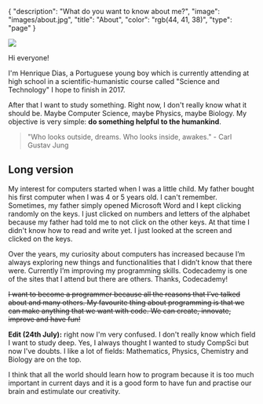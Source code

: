 {
  "description": "What do you want to know about me?",
  "image": "images/about.jpg",
  "title": "About",
  "color": "rgb(44, 41, 38)",
  "type": "page"
}

<img src="/henrique.png" class="right">

Hi everyone!

I'm Henrique Dias, a Portuguese young boy which is currently attending at high school in a scientific-humanistic course called "Science and Technology" I hope to finish in 2017.

After that I want to study something. Right now, I don't really know what it should be. Maybe Computer Science, maybe Physics, maybe Biology. My objective is very simple: **do something helpful to the humankind**.

> "Who looks outside, dreams. Who looks inside, awakes." - Carl Gustav Jung

## Long version

My interest for computers started when I was a little child. My father bought his first computer when I was 4 or 5 years old. I can't remember. Sometimes, my father simply opened Microsoft Word and I kept clicking randomly on the keys. I just clicked on numbers and letters of the alphabet because my father had told me to not click on the other keys. At that time I didn't know how to read and write yet. I just looked at the screen and clicked on the keys.

Over the years, my curiosity about computers has increased because I’m always exploring new things and functionalities that I didn’t know that there were. Currently I’m improving my programming skills. Codecademy is one of the sites that I attend but there are others. Thanks, Codecademy!

~~I want to become a programmer because all the reasons that I’ve talked about and many others. My favourite thing about programming is that we can make anything that we want with code. We can create, innovate, improve and have fun!~~

**Edit (24th July):** right now I'm very confused. I don't really know which field I want to study deep. Yes, I always thought I wanted to study CompSci but now I've doubts. I like a lot of fields: Mathematics, Physics, Chemistry and Biology are on the top.  

I think that all the world should learn how to program because it is too much important in current days and it is a good form to have fun and practise our brain and estimulate our creativity.
